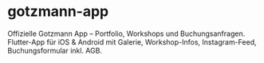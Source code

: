 # gotzmann-app
Offizielle Gotzmann App – Portfolio, Workshops und Buchungsanfragen. Flutter-App für iOS &amp; Android mit Galerie, Workshop-Infos, Instagram-Feed, Buchungsformular  inkl. AGB. 
